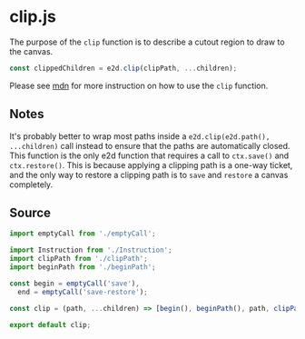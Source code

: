 # clip.js

The purpose of the `clip` function is to describe a cutout region to draw to the canvas.

```javascript
const clippedChildren = e2d.clip(clipPath, ...children);
```

Please see [mdn](https://developer.mozilla.org/en-US/docs/Web/API/CanvasRenderingContext2D/clip) for
more instruction on how to use the `clip` function.

## Notes

It's probably better to wrap most paths inside a `e2d.clip(e2d.path(), ...children)` call instead to
ensure that the paths are automatically closed. This function is the only e2d function that requires
a call to `ctx.save()` and `ctx.restore()`. This is because applying a clipping path is a one-way
ticket, and the only way to restore a clipping path is to `save` and `restore` a canvas completely.

## Source

```javascript
import emptyCall from './emptyCall';

import Instruction from './Instruction';
import clipPath from './clipPath';
import beginPath from './beginPath';

const begin = emptyCall('save'),
  end = emptyCall('save-restore');

const clip = (path, ...children) => [begin(), beginPath(), path, clipPath(), children, end()];

export default clip;
```
